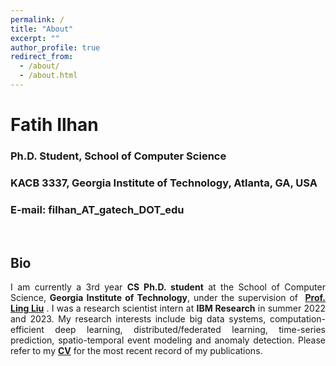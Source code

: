 ```yaml
---
permalink: /
title: "About"
excerpt: ""
author_profile: true
redirect_from: 
  - /about/
  - /about.html
---
```


# Fatih Ilhan

### Ph.D. Student, School of Computer Science
### KACB 3337, Georgia Institute of Technology, Atlanta, GA, USA
### E-mail: filhan_AT_gatech_DOT_edu 


<br>

## Bio

<div style="text-align: justify"><p>I am currently a 3rd year <b>CS Ph.D. student</b> at the School of Computer Science, <b>Georgia Institute of Technology</b>, under the supervision of  <a href="https://www.cc.gatech.edu/~lingliu/"><b>Prof. Ling Liu</b></a> . I was a research scientist intern at <b>IBM Research</b> in summer 2022 and 2023. My research interests include big data systems, computation-efficient deep learning, distributed/federated learning, time-series prediction, spatio-temporal event modeling and anomaly detection. Please refer to my <a href="http://fatih-ilhan.github.io/files/cv.pdf"><b>CV</b></a> for the most recent record of my publications.</p></div>
